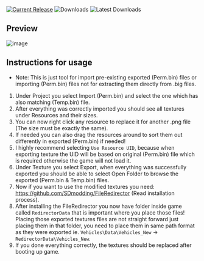 [![Current Release](https://img.shields.io/github/v/release/sneakyevil/SD-UltimateTexTool?label=Current%20Release&color=red)](https://github.com/sneakyevil/SD-UltimateTexTool/releases/latest/download/Release.zip)
![Downloads](https://img.shields.io/github/downloads/sneakyevil/SD-UltimateTexTool/total?label=Total%20Downloads&color=red)
![Latest Downloads](https://img.shields.io/github/downloads/sneakyevil/SD-UltimateTexTool/latest/total?color=red&label=Latest%20Downloads)

## Preview
![image](https://github.com/sneakyevil/SD-UltimateTexTool/assets/29150970/1bdfd347-a556-419f-a46d-6dc2c2dbfc34)

## Instructions for usage
- Note: This is just tool for import pre-existing exported (Perm.bin) files or importing (Perm.bin) files not for extracting them directly from .big files.
1. Under Project you select Import (Perm.bin) and select the one which has also matching (Temp.bin) file.
2. After everything was correctly imported you should see all textures under Resources and their sizes.
3. You can now right click any resource to replace it for another .png file (The size must be exactly the same).
4. If needed you can also drag the resources around to sort them out differently in exported (Perm.bin) if needed!
5. I highly recommend selecting `Use Resource UID`, because when exporting texture the UID will be based on original (Perm.bin) file which is required otherwise the game will not load it.
6. Under Texture you select Export, when everything was successfully exported you should be able to select Open Folder to browse the exported (Perm.bin & Temp.bin) files.
7. Now if you want to use the modified textures you need: https://github.com/SDmodding/FileRedirector (Read installation process).
8. After installing the FileRedirector you now have folder inside game called `RedirectorData` that is important where you place those files! Placing those exported textures files are not straight forward just placing them in that folder, you need to place them in same path format as they were exported ie. `Vehicles\Data\Vehicles_New` -> `RedirectorData\Vehicles_New`.
9. If you done everything correctly, the textures should be replaced after booting up game.
